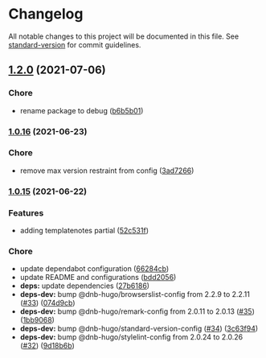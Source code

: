 # Changelog

All notable changes to this project will be documented in this file. See [standard-version](https://github.com/conventional-changelog/standard-version) for commit guidelines.

## [1.2.0](https://github.com/dnb-hugo/debug/compare/v1.0.16...v1.2.0) (2021-07-06)


### Chore

* rename package to debug ([b6b5b01](https://github.com/dnb-hugo/debug/commit/b6b5b013692de8bf98f572c57f0795bd98d96c6c))

### [1.0.16](https://github.com/dnb-hugo/debugprint/compare/v1.0.15...v1.0.16) (2021-06-23)


### Chore

* remove max version restraint from config ([3ad7266](https://github.com/dnb-hugo/debugprint/commit/3ad726634be3b93765d827e2be67fdd91e5bff74))

### [1.0.15](https://github.com/dnb-hugo/debugprint/compare/v1.0.14...v1.0.15) (2021-06-22)


### Features

* adding templatenotes partial ([52c531f](https://github.com/dnb-hugo/debugprint/commit/52c531f824006892e327384efbaa6209879bdad9))


### Chore

* update dependabot configuration ([66284cb](https://github.com/dnb-hugo/debugprint/commit/66284cb1dfc685afb91679a7ba80699adcc68fe8))
* update README and configurations ([bdd2056](https://github.com/dnb-hugo/debugprint/commit/bdd2056b605cab635d19a0881f37330fae803da5))
* **deps:** update dependencies ([27b6186](https://github.com/dnb-hugo/debugprint/commit/27b6186037cf895832410328067f597d2a7e3849))
* **deps-dev:** bump @dnb-hugo/browserslist-config from 2.2.9 to 2.2.11 ([#33](https://github.com/dnb-hugo/debugprint/issues/33)) ([074d9cb](https://github.com/dnb-hugo/debugprint/commit/074d9cb4408502242cfebdeb7f1a5cf10992a87a))
* **deps-dev:** bump @dnb-hugo/remark-config from 2.0.11 to 2.0.13 ([#35](https://github.com/dnb-hugo/debugprint/issues/35)) ([1bb9068](https://github.com/dnb-hugo/debugprint/commit/1bb9068969c2bc7afe24de99c96d0f7abb5e36bc))
* **deps-dev:** bump @dnb-hugo/standard-version-config ([#34](https://github.com/dnb-hugo/debugprint/issues/34)) ([3c63f94](https://github.com/dnb-hugo/debugprint/commit/3c63f94f0987e7fc3fbe8f59dccf592829d86394))
* **deps-dev:** bump @dnb-hugo/stylelint-config from 2.0.24 to 2.0.26 ([#32](https://github.com/dnb-hugo/debugprint/issues/32)) ([9d18b6b](https://github.com/dnb-hugo/debugprint/commit/9d18b6bd415ecc4154ac33c79f962650f3845397))
